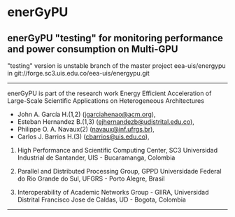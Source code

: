 # enerGyPU
enerGyPU "testing" for monitoring performance and power consumption on Multi-GPU
----------------------------------------------------------------------------------------
"testing" version is unstable branch of the master project eea-uis/energypu in git://forge.sc3.uis.edu.co/eea-uis/energypu.git

----------------------------------------------------------------------------------------

enerGyPU is part of the research work Energy Efficient Acceleration of Large-Scale Scientific Applications on Heterogeneous Architectures

* John A. García H.(1,2)      (jgarciahenao@acm.org),
* Esteban Hernandez B.(1,3)   (ejhernandezb@udistrital.edu.co),
* Philippe O. A. Navaux(2)    (navaux@inf.ufrgs.br),
* Carlos J. Barrios H.(3)       (cbarrios@uis.edu.co),

1) High Performance and Scientific Computing Center, SC3
    Universidad Industrial de Santander, UIS - Bucaramanga, Colombia
    
2) Parallel and Distributed Processing Group, GPPD
    Universidade Federal do Rio Grande do Sul, UFGRS - Porto Alegre, Brasil
    
3) Interoperability of Academic Networks Group - GIIRA,
    Universidad Distrital Francisco Jose de Caldas, UD  - Bogota, Colombia
    
----------------------------------------------------------------------------------------    

